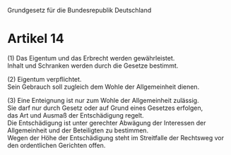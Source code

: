 Grundgesetz für die Bundesrepublik Deutschland

# Artikel 14 

(1) Das Eigentum und das Erbrecht werden gewährleistet.  
Inhalt und Schranken werden durch die Gesetze bestimmt.

(2) Eigentum verpflichtet.  
Sein Gebrauch soll zugleich dem Wohle der Allgemeinheit dienen.

(3) Eine Enteignung ist nur zum Wohle der Allgemeinheit zulässig.  
Sie darf nur durch Gesetz oder auf Grund eines Gesetzes erfolgen,  
das Art und Ausmaß der Entschädigung regelt.  
Die Entschädigung ist unter gerechter Abwägung der Interessen der Allgemeinheit und der Beteiligten zu bestimmen.  
Wegen der Höhe der Entschädigung steht im Streitfalle der Rechtsweg vor den ordentlichen Gerichten offen.
